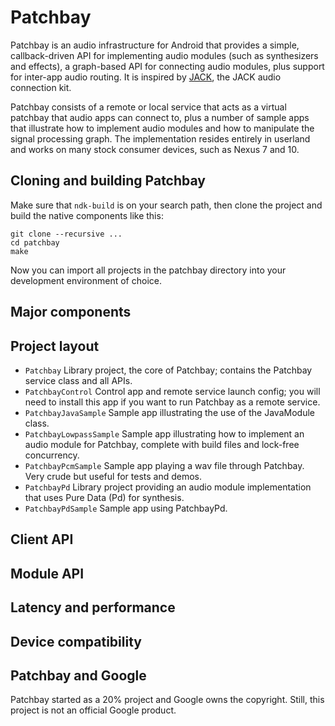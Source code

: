Patchbay
========

Patchbay is an audio infrastructure for Android that provides a simple,
callback-driven API for implementing audio modules (such as synthesizers and
effects), a graph-based API for connecting audio modules, plus support for
inter-app audio routing. It is inspired by [JACK](http://jackaudio.org "JACK"),
the JACK audio connection kit.

Patchbay consists of a remote or local service that acts as a virtual patchbay
that audio apps can connect to, plus a number of sample apps that illustrate
how to implement audio modules and how to manipulate the signal processing
graph. The implementation resides entirely in userland and works on many stock
consumer devices, such as Nexus 7 and 10.


Cloning and building Patchbay
-----------------------------

Make sure that ``ndk-build`` is on your search path, then clone the project and
build the native components like this:

```
git clone --recursive ...
cd patchbay
make
```

Now you can import all projects in the patchbay directory into your development
environment of choice.


Major components
----------------


Project layout
--------------

* ``Patchbay`` Library project, the core of Patchbay; contains the Patchbay service class and all APIs.
* ``PatchbayControl`` Control app and remote service launch config; you will need to install this app if you want to run Patchbay as a remote service.
* ``PatchbayJavaSample`` Sample app illustrating the use of the JavaModule class.
* ``PatchbayLowpassSample`` Sample app illustrating how to implement an audio module for Patchbay, complete with build files and lock-free concurrency.
* ``PatchbayPcmSample`` Sample app playing a wav file through Patchbay. Very crude but useful for tests and demos.
* ``PatchbayPd`` Library project providing an audio module implementation that uses Pure Data (Pd) for synthesis.
* ``PatchbayPdSample`` Sample app using PatchbayPd.


Client API
----------


Module API
----------


Latency and performance
-----------------------


Device compatibility
--------------------


Patchbay and Google
-------------------

Patchbay started as a 20% project and Google owns the copyright.  Still, this
project is not an official Google product.

